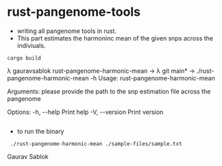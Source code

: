 # rust-pangenome-tools
 - writing all pangenome tools in rust. 
 - This part estimates the harmoninc mean of the given snps across the indiviuals. 
 ```
 cargo build
 
 ```
λ gauravsablok rust-pangenome-harmonic-mean → λ git main* → ./rust-pangenome-harmonic-mean -h
Usage: rust-pangenome-harmonic-mean <HARMONICMEAN>

Arguments:
  <HARMONICMEAN>  please provide the path to the snp estimation file across the pangenome

Options:
  -h, --help     Print help
  -V, --version  Print version

 ```

 ```
 - to run the binary
 ```
  ./rust-pangenome-harmonic-mean ./sample-files/sample.txt 

 ```
 Gaurav Sablok
